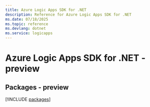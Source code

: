 ```yaml
---
title: Azure Logic Apps SDK for .NET
description: Reference for Azure Logic Apps SDK for .NET
ms.date: 07/18/2025
ms.topic: reference
ms.devlang: dotnet
ms.service: logicapps
---
```

# Azure Logic Apps SDK for .NET - preview
## Packages - preview
[!INCLUDE [packages](logic-apps-index.md)]